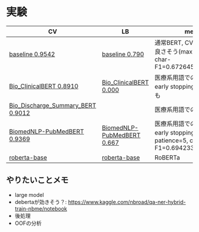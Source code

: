 # 実験

|CV|LB|memo|
|--|--|--|
|[baseline 0.9542]|[baseline 0.790]|通常BERT, CVはaverageが良さそう(maxで0.785), char-F1=0.672645961766973|
|[Bio_ClinicalBERT 0.8910]|[Bio_ClinicalBERT 0.000]|医療系用語での事前学習1, early stoppingが早すぎたかも|
|[Bio_Discharge_Summary_BERT 0.9012]||医療系用語での事前学習2|
|[BiomedNLP-PubMedBERT 0.9369]|[BiomedNLP-PubMedBERT 0.667]|医療系用語での事前学習3, early stoppingのpatience=5, char-F1=0.6942331204362533|
|[roberta-base ]|[roberta-base ]|RoBERTa|

[baseline 0.9542]:https://www.kaggle.com/takamichitoda/nbme-train-transformer-on-tpu?scriptVersionId=87207206
[baseline 0.790]:https://www.kaggle.com/takamichitoda/nbme-infer-transformer-on-gpu?scriptVersionId=87259061
[Bio_ClinicalBERT 0.8910]:https://www.kaggle.com/takamichitoda/nbme-train-transformer-on-tpu?scriptVersionId=87261640
[Bio_ClinicalBERT 0.000]:https://www.kaggle.com/takamichitoda/nbme-infer-transformer-on-gpu?scriptVersionId=87264263
[Bio_Discharge_Summary_BERT 0.9012]:https://www.kaggle.com/takamichitoda/nbme-train-transformer-on-tpu?scriptVersionId=87265088
[BiomedNLP-PubMedBERT 0.9369]:https://www.kaggle.com/takamichitoda/nbme-train-transformer-on-tpu?scriptVersionId=87270044
[BiomedNLP-PubMedBERT 0.667]:https://www.kaggle.com/takamichitoda/nbme-infer-transformer-on-gpu?scriptVersionId=87275267
[roberta-base ]:xxx
[roberta-base ]:xxx


## やりたいことメモ
- large model
- debertaが効きそう？: https://www.kaggle.com/nbroad/qa-ner-hybrid-train-nbme/notebook
- 後処理
- OOFの分析
